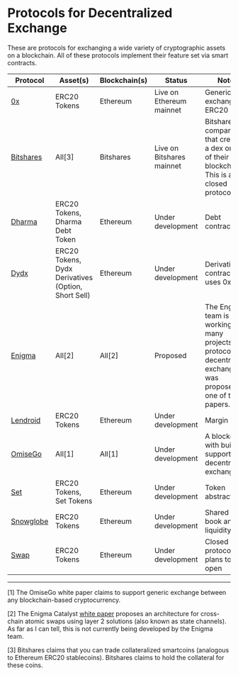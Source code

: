 # Protocols for Decentralized Exchange
These are protocols for exchanging a wide variety of cryptographic assets on a blockchain. All of these protocols implement their feature set via smart contracts.

| Protocol  | Asset(s) | Blockchain(s) | Status | Notes |
| ------------- | ------------- | ------------- | ------------- | ------------- |
| [0x](https://www.0xproject.com/)  | ERC20 Tokens  | Ethereum | Live on Ethereum mainnet | Generic exchange of ERC20 |
| [Bitshares](https://bitshares.org/) | All[3] | Bitshares | Live on Bitshares mainnet | Bitshares is a company that created a dex on top of their blockchain. This is a closed protocol.
| [Dharma](https://dharma.io/) | ERC20 Tokens, Dharma Debt Token | Ethereum | Under development | Debt contracts |
| [Dydx](https://dydx.exchange/) | ERC20 Tokens, Dydx Derivatives (Option, Short Sell) | Ethereum | Under development | Derivatives contracts, uses 0x |
| [Enigma](https://www.enigma.co/) | All[2] | All[2] | Proposed | The Engima team is working on many projects. A protocol for decentralized exchanged was proposed in one of their papers. |
| [Lendroid](https://lendroid.com/) | ERC20 Tokens | Ethereum | Under development | Margin Loans |
| [OmiseGo](https://omisego.network/) | All[1] | All[1] | Under development | A blockchain with built-in support for decentralized exchange |
| [Set](https://setprotocol.com/) | ERC20 Tokens, Set Tokens | Ethereum | Under development | Token abstraction |
| [Snowglobe](https://auroradao.com/faq/) | ERC20 Tokens | Ethereum | Under development | Shared order book and liquidity |
| [Swap](https://swap.tech/faq/)  | ERC20 Tokens  | Ethereum | Under development | Closed protocol with plans to be open |

---
[1] The OmiseGo white paper claims to support generic exchange between any blockchain-based cryptocurrency.

[2] The Enigma Catalyst [white paper](https://www.enigma.co/enigma_catalyst.pdf) proposes an architecture for cross-chain atomic swaps using layer 2 solutions (also known as state channels). As far as I can tell, this is not currently being developed by the Enigma team.

[3] Bitshares claims that you can trade collateralized smartcoins (analogous to Ethereum ERC20 stablecoins). Bitshares claims to hold the collateral for these coins.
